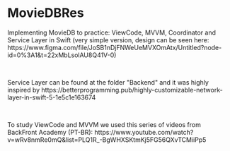 # MovieDBRes
<p> Implementing MovieDB to practice: ViewCode, MVVM, Coordinator and Service Layer in Swift 
(very simple version, design can be seen here: https://www.figma.com/file/JoSB1nDjFNWeUeMVXOmAtx/Untitled?node-id=0%3A1&t=22xMbLsolAU8Q41V-0) </p>
<br/>
<p>Service Layer can be found at the folder "Backend" and it was highly inspired by https://betterprogramming.pub/highly-customizable-network-layer-in-swift-5-1e5c1e163674</p>
<br/>
<p> To study ViewCode and MVVM we used this series of videos from BackFront Academy (PT-BR): https://www.youtube.com/watch?v=wRv8nmRe0mQ&list=PLQ1R_-BgWHXSKtmKj5FG56QXvTCMiiPp5 </p>
